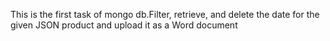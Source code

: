This is the first task of mongo db.Filter, retrieve, and delete the date for the given JSON product and upload it as a Word document
